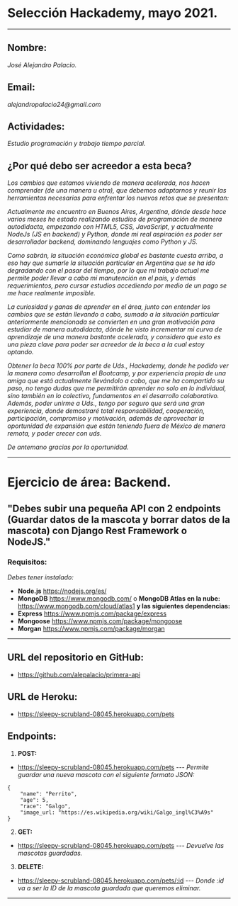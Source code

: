 # Selección Hackademy, mayo 2021.
---
## Nombre: 
_José Alejandro Palacio._
## Email: 
_alejandropalacio24@gmail.com_
## Actividades:
_Estudio programación y trabajo tiempo parcial._
## ¿Por qué debo ser acreedor a esta beca?
_Los cambios que estamos viviendo de manera acelerada, nos hacen comprender (de una manera u otra), que debemos adaptarnos y reunir las herramientas necesarias para enfrentar los nuevos retos que se presentan:_

_Actualmente me encuentro en Buenos Aires, Argentina, dónde desde hace varios meses he estado realizando estudios de programación de manera autodidacta, empezando con HTML5, CSS, JavaScript, y actualmente NodeJs (JS en backend) y Python, donde mi real aspiración es poder ser desarrollador backend, dominando lenguajes como Python y JS._

_Como sabrán, la situación económica global es bastante cuesta arriba, a eso hay que sumarle la situación particular en Argentina que se ha ido degradando con el pasar del tiempo, por lo que mi trabajo actual me permite poder llevar a cabo mi manutención en el país, y demás requerimientos, pero cursar estudios accediendo por medio de un pago se me hace realmente imposible._

_La curiosidad y ganas de aprender en el área, junto con entender los cambios que se están llevando a cabo, sumado a la situación particular anteriormente mencionada se convierten en una gran motivación para estudiar de manera autodidacta, dónde he visto incrementar mi curva de aprendizaje de una manera bastante acelerada, y considero que esto es una pieza clave para poder ser acreedor de la beca a la cual estoy optando._

_Obtener la beca 100% por parte de Uds., Hackademy, donde he podido ver la manera como desarrollan el Bootcamp, y por experiencia propia de una amiga que está actualmente llevándolo a cabo, que me ha compartido su paso, no tengo dudas que me permitirán aprender no solo en lo individual, sino también en lo colectivo, fundamentos en el desarrollo colaborativo.  Además, poder unirme a Uds., tengo por seguro que será una gran experiencia, donde demostraré total responsabilidad, cooperación, participación, compromiso y motivación, además de aprovechar la oportunidad de expansión que están teniendo fuera de México de manera remota, y poder crecer con uds._

_De antemano gracias por la oportunidad._

---
# Ejercicio de área: Backend.

## "Debes subir una pequeña API con 2 endpoints (Guardar datos de la mascota y borrar datos de la mascota) con Django Rest Framework o NodeJS."

### Requisitos: 
_Debes tener instalado:_
* **Node.js** https://nodejs.org/es/
* **MongoDB** https://www.mongodb.com/ o **MongoDB Atlas en la nube:** https://www.mongodb.com/cloud/atlas1
**y las siguientes dependencias:**
* **Express** https://www.npmjs.com/package/express
* **Mongoose** https://www.npmjs.com/package/mongoose
* **Morgan** https://www.npmjs.com/package/morgan

---
## URL del repositorio en GitHub:
* https://github.com/alepalacio/primera-api

## URL de Heroku:
* https://sleepy-scrubland-08045.herokuapp.com/pets

## Endpoints:
1. **POST:** 
* https://sleepy-scrubland-08045.herokuapp.com/pets --- _Permite guardar una nueva mascota con el siguiente formato JSON:_
```
{
	"name": "Perrito",
	"age": 5,
	"race": "Galgo",
    "image_url: "https://es.wikipedia.org/wiki/Galgo_ingl%C3%A9s"
}
```
2. **GET:** 
* https://sleepy-scrubland-08045.herokuapp.com/pets --- _Devuelve las mascotas guardadas._

3. **DELETE:** 
* https://sleepy-scrubland-08045.herokuapp.com/pets/:id ---  _Donde :id va a ser la ID de la mascota guardada que queremos eliminar._
---